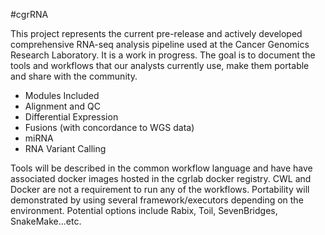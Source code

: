 
#cgrRNA

This project represents the current pre-release and actively developed comprehensive RNA-seq analysis pipeline used at the Cancer Genomics Research Laboratory. It is a work in progress. The goal is to document the tools and workflows that our analysts currently use, make them portable and share with the community.
  
  * Modules Included
  * Alignment and QC
  * Differential Expression
  * Fusions (with concordance to WGS data)
  * miRNA
  * RNA Variant Calling

Tools will be described in the common workflow language and have have associated docker images hosted in the cgrlab docker registry. CWL and Docker are not a requirement to run any of the workflows.
Portability will demonstrated by using several framework/executors depending on the environment. Potential options include Rabix, Toil, SevenBridges, SnakeMake...etc.
